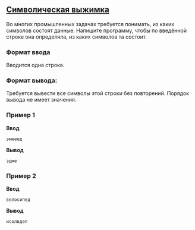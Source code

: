 ## [Символическая выжимка](../../../solutions/3.2/32_a.py)

Во многих промышленных задачах требуется понимать, из каких символов состоят данные. Напишите программу, чтобы по введённой строке она определяла, из каких символов та состоит.

### Формат ввода

Вводится одна строка.

### Формат вывода:

Требуется вывести все символы этой строки без повторений.
Порядок вывода не имеет значения.

### Пример 1

**Ввод**
```plaintext
змееед
```

**Вывод**
```plaintext
здме
```

### Пример 2

**Ввод**
```plaintext
велосипед
```

**Вывод**
```plaintext
исолвдеп
```